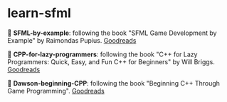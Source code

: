 # learn-sfml

📁 **SFML-by-example**: following the book "SFML Game Development by Example" by Raimondas Pupius. [Goodreads](https://www.goodreads.com/book/show/28456426-sfml-game-development-by-example)

📁 **CPP-for-lazy-programmers**: following the book "C++ for Lazy Programmers: Quick, Easy, and Fun C++ for Beginners" by Will Briggs. [Goodreads](https://www.goodreads.com/book/show/51787218-c-for-lazy-programmers)

📁 **Dawson-beginning-CPP**: following the book "Beginning C++ Through Game Programming". [Goodreads](https://www.goodreads.com/book/show/20606450-beginning-c-through-game-programming)
